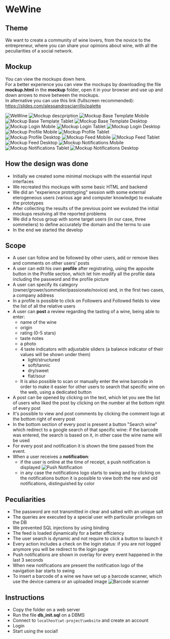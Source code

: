 # WeWine

## Theme
We want to create a community of wine lovers, from the novice to the entrepreneur, where you can share your opinions about wine, with all the peculiarities of a social network.

## Mockup
You can view the mockups down here.  
For a better experience you can view the mockups by downloading the file **mockup.html** in the **mockup** folder, open it in your browser and use up and down arrows to move between the mockups.  
In alternative you can use this link (fullscreen recommended): https://slides.com/alessandrosciarrillo/palette

![WeWine](mockup/1.jpg)
![Mockup descpription](mockup/2.jpg)
![Mockup Base Template Mobile](mockup/3.jpg)
![Mockup Base Template Tablet](mockup/4.jpg)
![Mockup Base Template Desktop](mockup/5.jpg)
![Mockup Login Mobile](mockup/6.jpg)
![Mockup Login Tablet](mockup/7.jpg)
![Mockup Login Desktop](mockup/8.jpg)
![Mockup Profile Mobile](mockup/9.jpg)
![Mockup Profile Tablet](mockup/10.jpg)
![Mockup Profile Desktop](mockup/11.jpg)
![Mockup Feed Mobile](mockup/12.jpg)
![Mockup Feed Tablet](mockup/13.jpg)
![Mockup Feed Desktop](mockup/14.jpg)
![Mockup Notifications Mobile](mockup/15.jpg)
![Mockup Notifications Tablet](mockup/16.jpg)
![Mockup Notifications Desktop](mockup/17.jpg)

## How the design was done
- Initially we created some minimal mockups with the essential input interfaces 
- We recreated this mockups with some basic HTML and backend 
- We did an "experience prototyping" session with some external eterogeneous users (various age and computer knowledge) to evaluate the prototypes
- After collecting the results of the previous point we evoluted the initial mockups resolving all the reported problems
- We did a focus group with some target users (in our case, three sommeliers) to define accurately the domain and the terms to use
- In the end we started the develop

## Scope
- A user can follow and be followed by other users, add or remove likes and comments on other users' posts
- A user can edit his own **profile** after registrating, using the apposite button in the Profile section, which let him modify all the profile data including the password and the profile picture
- A user can specify its category (owner/grower/sommelier/passionate/novice) and, in the first two cases, a company address
- In a profile is possible to click on Followers and Followed fields to view the list of all the relative users
- A user can **post** a review regarding the tasting of a wine, being able to enter:   
  - name of the wine   
  - origin  
  - rating (0-5 stars)  
  - taste notes  
  - a photo  
  - 4 taste indicators with adjustable sliders (a balance indicator of their values will be shown under them)
    - light/structured
    - soft/tannic
    - dry/sweet
    - flat/sour    
  - It is also possible to scan or manually enter the wine barcode in order to make it easier for other users to search that specific wine on the web, using a dedicated button
- A post can be opened by clicking on the text, which let you see the list of users who liked the post by clicking on the number at the bottom right of every post
- It's possible to view and post comments by clicking the comment logo at the bottom right of every post
- In the bottom section of every post is present a button "Search wine" which redirect to a google search of that specific wine: if the barcode was entered, the search is based on it, in other case the wine name will be used
- For every post and notification it is shown the time passed from the event.
- When a user receives a **notification**: 
  - if the user is online at the time of receipt, a push notification is displayed
![Push Notification](mockup/18.jpg)
  - in any case the notifications logo starts to swing and by clicking on the notifications button it is possible to view both the new and old notifications, distinguished by color

## Peculiarities
- The password are not transmitted in clear and salted with an unique salt 
- The queries are executed by a special user with particular privileges on the DB
- We prevented SQL injections by using binding
- The feed is loaded dynamically for a better efficiency
- The user search is dynamic and not require to click a button to launch it
- Every action includes a check on the login status: if you are not logged anymore you will be redirect to the login page
- Push notifications are shown in overlay for every event happened in the last 3 seconds
- When new notifications are present the notification logo of the navigation bar starts to swing
- To insert a barcode of a wine we have set up a barcode scanner, which use the device camera or an uploaded image
![Barcode scanner](mockup/19.jpg)

## Instructions
- Copy the folder on a web server
- Run the file **db_init.sql** on a DBMS
- Connect to `localhost\wt-project\website` and create an account
- Login
- Start using the social!
